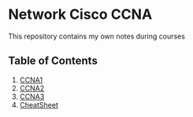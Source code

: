 # Network Cisco CCNA
This repository contains my own notes during courses
## Table of Contents
1. [CCNA1](./CCNA1)
2. [CCNA2](./CCNA2)
3. [CCNA3](./CCNA3)
4. [CheatSheet](./CheatSheet)
